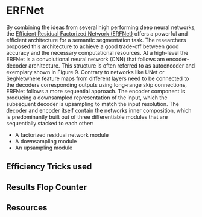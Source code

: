 # ERFNet
By combining the ideas from several high performing deep neural networks, the [Efficient Residual Factorized Network (ERFNet)](http://www.robesafe.es/personal/eduardo.romera/pdfs/Romera17tits.pdf) offers a powerful and efficient architecture for a semantic segmentation task. The researchers proposed this architecture to achieve a good trade-off between good accuracy and the necessary computational resources. At a high-level the ERFNet is a convolutional neural network (CNN) that follows am encoder-decoder architecture. This structure is often referred to as autoencoder and exemplary shown in Figure 9. Contrary to networks like UNet or SegNetwhere feature maps from different layers need to be connected to the decoders corresponding outputs using long-range skip connections, ERFNet follows a more sequential approach. The encoder component is producing a downsampled representation of the input, which the subsequent decoder is upsampling to match the input resolution. The decoder and encoder itself contain the networks inner composition, which is predominantly built out of three differentiable modules that are sequentially stacked to each other:

 - A factorized residual network module 
 - A downsampling module 
 - An upsampling module

## Efficiency Tricks used

## Results Flop Counter

## Resources
